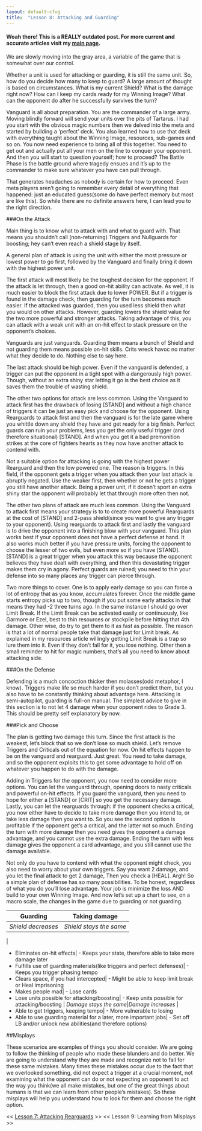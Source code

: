 ```yaml
---
layout: default-cfvg
title:  "Lesson 8: Attacking and Guarding"
---
```

#### Woah there! This is a REALLY outdated post. For more current and accurate articles visit my [main page](/cfvg).

We are slowly moving into the gray area, a variable of the game that is somewhat over our control.

Whether a unit is used for attacking or guarding, it is still the same unit. So, how do you decide how many to keep to guard? A large amount of thought is based on circumstances. What is my current Shield? What is the damage right now? How can I keep my cards ready for my Winning Image? What can the opponent do after he successfully survives the turn?

<!-- more -->

Vanguard is all about preparation. You are the commander of a large army. Moving blindly forward will send your units over the pits of Tartarus. I had you start with the obvious magic numbers then we delved into the meta and started by building a ‘perfect’ deck. You also learned how to use that deck with everything taught about the Winning Image, resources, sub-games and so on. You now need experience to bring all of this together. You need to get out and actually put all your men on the line to conquer your opponent. And then you will start to question yourself; how to proceed? The Battle Phase is the battle ground where tragedy ensues and it’s up to the commander to make sure whatever you have can pull through.

That generates headaches as nobody is certain for how to proceed. Even meta players aren’t going to remember every detail of everything that happened: just an educated guess(some do have perfect memory but most are like this). So while there are no definite answers here, I can lead you to the right direction.

###On the Attack

Main thing is to know what to attack with and what to guard with. That means you shouldn’t call (non-returning) Triggers and Nullguards for boosting; hey can’t even reach a shield stage by itself.

A general plan of attack is using the unit with either the most pressure or lowest power to go first, followed by the Vanguard and finally bring it down with the highest power unit.

The first attack will most likely be the toughest decision for the opponent. If the attack is let through, then a good on-hit ability can activate. As well, it is much easier to block the first attack due to lower POWER. But if a trigger is found in the damage check, then guarding for the turn becomes much easier. If the attacked was guarded, then you used less shield then what you would on other attacks. However, guarding lowers the shield value for the two more powerful and stronger attacks. Taking advantage of this, you can attack with a weak unit with an on-hit effect to stack pressure on the opponent’s choices.

Vanguards are just vanguards. Guarding them means a bunch of Shield and not guarding them means possible on-hit skills. Crits wreck havoc no matter what they decide to do. Nothing else to say here.

The last attack should be high power. Even if the vanguard is defended, a trigger can put the opponent in a tight spot with a dangerously high power. Though, without an extra shiny star letting it go is the best choice as it saves them the trouble of wasting shield.

The other two options for attack are less common. Using the Vanguard to attack first has the drawback of losing [STAND] and without a high chance of triggers it can be just an easy pick and choose for the opponent. Using Rearguards to attack first and then the vanguard is for the late game where you whittle down any shield they have and get ready for a big finish. Perfect guards can ruin your problems, less you get the only useful trigger (and therefore situational) [STAND]. And when you get it a bad premonition strikes at the core of fighters hearts as they now have another attack to contend with.

Not a suitable option for attacking is going with the highest power Rearguard and then the low powered one. The reason is triggers. In this field, if the opponent gets a trigger when you attack then your last attack is abruptly negated. Use the weaker first, then whether or not he gets a trigger you still have another attack. Being a power unit, if it doesn’t sport an extra shiny star the opponent will probably let that through more often then not.

The other two plans of attack are much less common. Using the Vanguard to attack first means your strategy is to to create more powerful Rearguards at the cost of [STAND] and 2-pass shield(since you want to give any trigger to your opponent). Using rearguards to attack first and lastly the vanguard is to drive the opponent into a finishing blow with your vanguard. This plan works best if your opponent does not have a perfect defense at hand. It also works much better if you have pressure units, forcing the opponent to choose the lesser of two evils, but even more so if you have [STAND]. [STAND] is a great trigger when you attack this way because the opponent believes they have dealt with everything, and then this devastating trigger makes them cry in agony. Perfect guards are ruined; you need to thin your defense into so many places any trigger can pierce through.

Two more things to cover. One is to apply early damage so you can force a lot of entropy that as you know, accumulates forever. Once the middle game starts entropy picks up to two, though if you put some early attacks in that means they had -2 three turns ago. In the same instance I should go over Limit Break. If the Limit Break can be activated easily or continuously, like Garmore or Ezel, best to thin resources or stockpile before hitting that 4th damage. Other wise, do try to get them to it as fast as possible. The reason is that a lot of normal people take that damage just for Limit break. As explained in my resources article willingly getting Limit Break is a trap so lure them into it. Even if they don’t fall for it, you lose nothing. Other then a small reminder to hit for magic numbers, that’s all you need to know about attacking side.

###On the Defense

Defending is a much concoction thicker then molasses(odd metaphor, I know). Triggers make life so much harder if you don’t predict them, but you also have to be constantly thinking about advantage here. Attacking is semi-autopilot, guarding is full-on manual. The simplest advice to give in this section is to not let 4 damage when your opponent rides to Grade 3. This should be pretty self explanatory by now.

###Pick and Choose

The plan is getting two damage this turn. Since the first attack is the weakest, let’s block that so we don’t lose so much shield. Let’s remove Triggers and Criticals out of the equation for now. On hit effects happen to be on the vanguard and rearguard. Just great. You need to take damage, and so the opponent exploits this to get some advantage to hold off on whatever you happen to do with the damage.

Adding in Triggers for the opponent, you now need to consider more options. You can let the vanguard through, opening doors to nasty criticals and powerful on-hit effects. If you guard the vanguard, then you need to hope for either a [STAND] or [CRIT] so you get the necessary damage. Lastly, you can let the rearguards through: if the opponent checks a critical, you now either have to decide to take more damage then you intend to, or take less damage then you want to. So you see the second option is profitable if the opponent get’s a critical, and the latter not so much. Ending the turn with more damage then you need gives the opponent a damage advantage, and you cannot use the extra damage. Ending the turn with less damage gives the opponent a card advantage, and you still cannot use the  damage available.

Not only do you have to contend with what the opponent might check, you also need to worry about your own triggers. Say you want 2 damage, and you let the final attack to get 2 damage, Then you check a [HEAL]. Argh! So a simple plan of defense has so many possibilities. To be honest, regardless of what you do you’ll lose advantage. Your job is minimize the loss AND build to your own Winning Image. And now let’s set up a chart to see, on a macro scale, the changes in the game due to guarding or not guarding.


Guarding|Taking damage
---|---
*Shield decreases* |*Shield stays the same*
 | 
 - Eliminates on-hit effects| - Keeps your state, therefore able to take more damage later
 - Fulfills use of guarding materials(like triggers and perfect defenses)| - Keeps you trigger phasing tempo
 - Clears space, if you had intercepted| - Might be able to keep limit break or Heal imprisoning
 - Makes people mad| - Lose cards
 - Lose units possible for attacking/boosting| - Keep units possible for attacking/boosting
 | 
*Damage stays the same*|*Damage increases*
 | 
- Able to get triggers, keeping tempo| - More vulnerable to losing
- Able to use guarding material for a later, more important jobs| - Set off LB and/or unlock new abilities(and therefore options)

##Misplays

These scenarios are examples of things you should consider. We are going to follow the thinking of people who made these blunders and do better. We are going to understand why they are made and recognize not to fall for these same mistakes. Many times these mistakes occur due to the fact that we overlooked something, did not expect a trigger at a crucial moment, not examining what the opponent can do or not expecting an opponent to act the way you think(we all make mistakes, but one of the great things about humans is that we can learn from other people’s mistakes). So these misplays will help you understand how to look for them and choose the right option.<i class="fa fa-stop"></i>

<< [Lesson 7: Attacking Rearguards](/cfvg/lesson7) >> << Lesson 9: Learning from Misplays >>